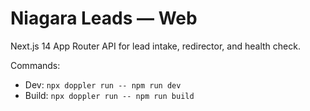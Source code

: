 # Niagara Leads — Web

Next.js 14 App Router API for lead intake, redirector, and health check.

Commands:

- Dev: `npx doppler run -- npm run dev`
- Build: `npx doppler run -- npm run build`
